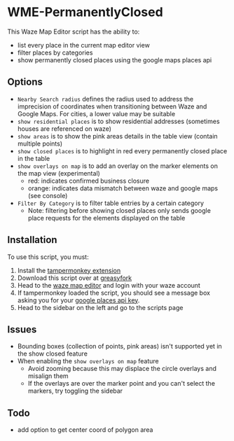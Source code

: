 # WME-PermanentlyClosed

This Waze Map Editor script has the ability to:
- list every place in the current map editor view
- filter places by categories
- show permanently closed places using the google maps places api

## Options
- `Nearby Search radius` defines the radius used to address the imprecision of coordinates when transitioning between Waze and Google Maps. For cities, a lower value may be suitable
- `show residential places` is to show residential addresses (sometimes houses are referenced on waze)
- `show areas` is to show the pink areas details in the table view (contain multiple points)
- `show closed places` is to highlight in red every permanently closed place in the table
- `show overlays on map` is to add an overlay on the marker elements on the map view (experimental)
  - red: indicates confirmed business closure
  - orange: indicates data mismatch between waze and google maps (see console)
- `Filter By Category` is to filter table entries by a certain category
  - Note: filtering before showing closed places only sends google place requests for the elements displayed on the table  

## Installation
To use this script, you must:
1. Install the [tampermonkey extension](https://www.tampermonkey.net/)
2. Download this script over at [greasyfork](https://greasyfork.org/en/scripts/481447-wme-permanentlyclosed)
3. Head to the [waze map editor](https://www.waze.com/en-US/editor) and login with your waze account
4. If tampermonkey loaded the script, you should see a message box asking you for your [google places api key](https://developers.google.com/maps/documentation/javascript/get-api-key).
5. Head to the sidebar on the left and go to the scripts page 

## Issues
- Bounding boxes (collection of points, pink areas) isn't supported yet in the show closed feature
- When enabling the `show overlays on map` feature
  - Avoid zooming because this may displace the circle overlays and misalign them
  - If the overlays are over the marker point and you can't select the markers, try toggling the sidebar 

## Todo
- add option to get center coord of polygon area
